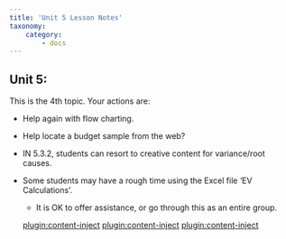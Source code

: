 ```yaml
---
title: 'Unit 5 Lesson Notes'
taxonomy:
    category:
        - docs
---
```


## Unit 5:

This is the 4th topic. Your actions are:

-   Help again with flow charting.

-   Help locate a budget sample from the web?

-   IN 5.3.2, students can resort to creative content for variance/root causes.

-   Some students may have a rough time using the Excel file ‘EV Calculations’.

    -   It is OK to offer assistance, or go through this as an entire group.

    [plugin:content-inject](_1-2)
    [plugin:content-inject](_1-3)
    [plugin:content-inject](_1-4)
